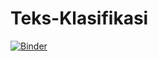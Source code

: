 # Teks-Klasifikasi
 
[![Binder](https://mybinder.org/badge_logo.svg)](https://mybinder.org/v2/gh/linkv12/Teks-Klasifikasi/94d1105df8e26ad03c02f9069e2f3a3fc03c1bfb?filepath=final_text_classification.ipynb)

